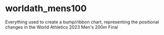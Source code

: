 # worldath_mens100
Everything used to create a bump/ribbon chart, representing the positional changes in the World Athletics 2023 Men's 200m Final
